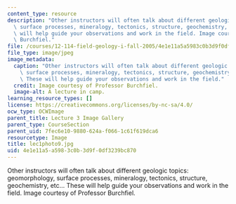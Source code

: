 ```yaml
---
content_type: resource
description: "Other instructors will often talk about different geologic topics: geomorphology,\
  \ surface processes, mineralogy, tectonics, structure, geochemistry, etc\u2026 These\
  \ will help guide your observations and work in the field. Image courtesy of Professor\
  \ Burchfiel."
file: /courses/12-114-field-geology-i-fall-2005/4e1e11a5a5983c0b3d9f0df3239bc870_lec1photo9.jpg
file_type: image/jpeg
image_metadata:
  caption: "Other instructors will often talk about different geologic topics: geomorphology,\
    \ surface processes, mineralogy, tectonics, structure, geochemistry, etc\u2026\
    \ These will help guide your observations and work in the field."
  credit: Image courtesy of Professor Burchfiel.
  image-alt: A lecture in camp.
learning_resource_types: []
license: https://creativecommons.org/licenses/by-nc-sa/4.0/
ocw_type: OCWImage
parent_title: Lecture 3 Image Gallery
parent_type: CourseSection
parent_uid: 7fec6e10-9880-624a-f066-1c61f619dca6
resourcetype: Image
title: lec1photo9.jpg
uid: 4e1e11a5-a598-3c0b-3d9f-0df3239bc870
---
```

Other instructors will often talk about different geologic topics: geomorphology, surface processes, mineralogy, tectonics, structure, geochemistry, etc… These will help guide your observations and work in the field. Image courtesy of Professor Burchfiel.